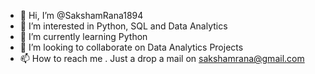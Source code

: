 - 👋 Hi, I’m @SakshamRana1894
- 👀 I’m interested in Python, SQL and Data Analytics
- 🌱 I’m currently learning Python
- 💞️ I’m looking to collaborate on Data Analytics Projects
- 📫 How to reach me . Just a drop a mail on sakshamrana@gmail.com

<!---
SakshamRana1894/SakshamRana1894 is a ✨ special ✨ repository because its `README.md` (this file) appears on your GitHub profile.
You can click the Preview link to take a look at your changes.
--->

